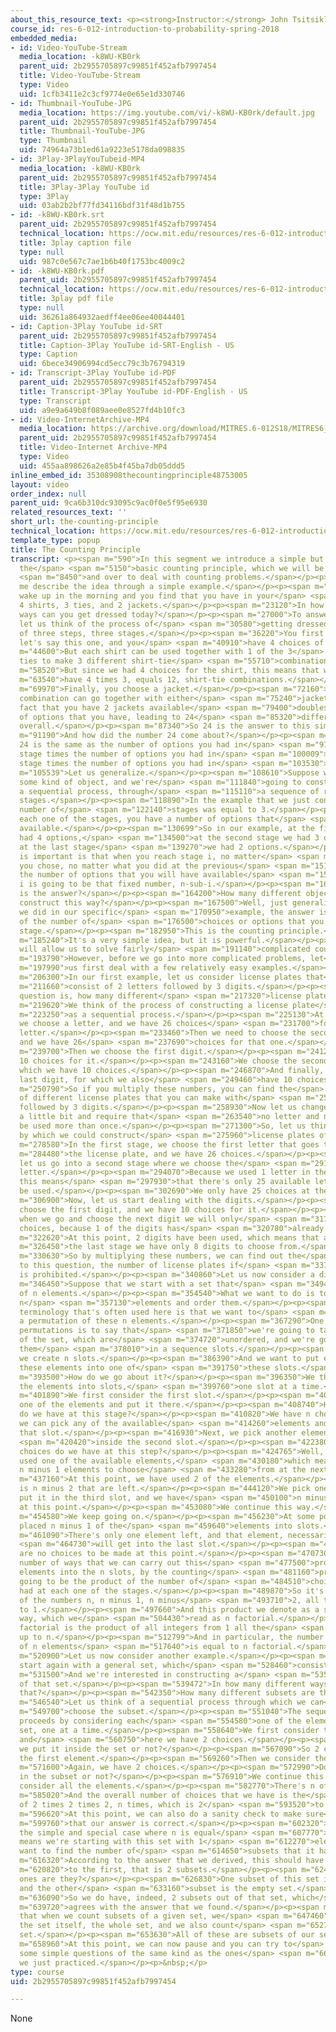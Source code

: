 ```yaml
---
about_this_resource_text: <p><strong>Instructor:</strong> John Tsitsiklis</p>
course_id: res-6-012-introduction-to-probability-spring-2018
embedded_media:
- id: Video-YouTube-Stream
  media_location: -k8WU-KB0rk
  parent_uid: 2b2955705897c99851f452afb7997454
  title: Video-YouTube-Stream
  type: Video
  uid: 1cfb3411e2c3cf9774e0e65e1d330746
- id: Thumbnail-YouTube-JPG
  media_location: https://img.youtube.com/vi/-k8WU-KB0rk/default.jpg
  parent_uid: 2b2955705897c99851f452afb7997454
  title: Thumbnail-YouTube-JPG
  type: Thumbnail
  uid: 74964a73b1ed61a9223e5178da098835
- id: 3Play-3PlayYouTubeid-MP4
  media_location: -k8WU-KB0rk
  parent_uid: 2b2955705897c99851f452afb7997454
  title: 3Play-3Play YouTube id
  type: 3Play
  uid: 03ab2b2bf77fd34116bdf31f48d1b755
- id: -k8WU-KB0rk.srt
  parent_uid: 2b2955705897c99851f452afb7997454
  technical_location: https://ocw.mit.edu/resources/res-6-012-introduction-to-probability-spring-2018/part-i-the-fundamentals/the-counting-principle/-k8WU-KB0rk.srt
  title: 3play caption file
  type: null
  uid: 987c0e567c7ae1b6b40f1753bc4009c2
- id: -k8WU-KB0rk.pdf
  parent_uid: 2b2955705897c99851f452afb7997454
  technical_location: https://ocw.mit.edu/resources/res-6-012-introduction-to-probability-spring-2018/part-i-the-fundamentals/the-counting-principle/-k8WU-KB0rk.pdf
  title: 3play pdf file
  type: null
  uid: 36261a864932aedff4ee06ee40044401
- id: Caption-3Play YouTube id-SRT
  parent_uid: 2b2955705897c99851f452afb7997454
  title: Caption-3Play YouTube id-SRT-English - US
  type: Caption
  uid: 6bece34906994cd5ecc79c3b76794319
- id: Transcript-3Play YouTube id-PDF
  parent_uid: 2b2955705897c99851f452afb7997454
  title: Transcript-3Play YouTube id-PDF-English - US
  type: Transcript
  uid: a9e9a649b8f089aee0e8527fd4b10fc3
- id: Video-InternetArchive-MP4
  media_location: https://archive.org/download/MITRES.6-012S18/MITRES6_012S18_L04-02_300k.mp4
  parent_uid: 2b2955705897c99851f452afb7997454
  title: Video-Internet Archive-MP4
  type: Video
  uid: 455aa898626a2e85b4f45ba7db05ddd5
inline_embed_id: 35308908thecountingprinciple48753005
layout: video
order_index: null
parent_uid: 9ca6b310dc93095c9ac0f0e5f95e6930
related_resources_text: ''
short_url: the-counting-principle
technical_location: https://ocw.mit.edu/resources/res-6-012-introduction-to-probability-spring-2018/part-i-the-fundamentals/the-counting-principle
template_type: popup
title: The Counting Principle
transcript: <p><span m="590">In this segment we introduce a simple but powerful tool,
  the</span> <span m="5150">basic counting principle, which we will be using over</span>
  <span m="8450">and over to deal with counting problems.</span></p><p><span m="11820">Let
  me describe the idea through a simple example.</span></p><p><span m="15070">You
  wake up in the morning and you find that you have in your</span> <span m="18380">closet
  4 shirts, 3 ties, and 2 jackets.</span></p><p><span m="23120">In how many different
  ways can you get dressed today?</span></p><p><span m="27000">To answer this question,
  let us think of the process of</span> <span m="30580">getting dressed as consisting
  of three steps, three stages.</span></p><p><span m="36220">You first choose a shirt,
  let's say this one, and you</span> <span m="40910">have 4 choices of shirts.</span></p><p><span
  m="44600">But each shirt can be used together with 1 of the 3</span> <span m="50600">available
  ties to make 3 different shirt-tie</span> <span m="55710">combinations.</span></p><p><span
  m="58520">But since we had 4 choices for the shirt, this means that we</span> <span
  m="63540">have 4 times 3, equals 12, shirt-tie combinations.</span></p><p><span
  m="69970">Finally, you choose a jacket.</span></p><p><span m="72160">Each shirt-tie
  combination can go together with either</span> <span m="75240">jacket, and so the
  fact that you have 2 jackets available</span> <span m="79400">doubles the number
  of options that you have, leading to 24</span> <span m="85320">different options
  overall.</span></p><p><span m="87340">So 24 is the answer to this simple problem.</span></p><p><span
  m="91190">And how did the number 24 come about?</span></p><p><span m="93530">Well,
  24 is the same as the number of options you had in</span> <span m="97420">the first
  stage times the number of options you had in</span> <span m="100009">the second
  stage times the number of options you had in</span> <span m="103530">the third stage.</span></p><p><span
  m="105539">Let us generalize.</span></p><p><span m="108610">Suppose we want to construct
  some kind of object, and we're</span> <span m="111840">going to construct it through
  a sequential process, through</span> <span m="115110">a sequence of r different
  stages.</span></p><p><span m="118890">In the example that we just considered, the
  number of</span> <span m="122140">stages was equal to 3.</span></p><p><span m="125600">At
  each one of the stages, you have a number of options that</span> <span m="129600">are
  available.</span></p><p><span m="130699">So in our example, at the first stage we
  had 4 options,</span> <span m="134500">at the second stage we had 3 options, and
  at the last stage</span> <span m="139270">we had 2 options.</span></p><p><span m="141990">What
  is important is that when you reach stage i, no matter</span> <span m="147930">what
  you chose, no matter what you did at the previous</span> <span m="151430">stages,
  the number of options that you will have available</span> <span m="155329">at stage
  i is going to be that fixed number, n-sub-i.</span></p><p><span m="162180">So what
  is the answer?</span></p><p><span m="164200">How many different objects can you
  construct this way?</span></p><p><span m="167500">Well, just generalizing from what
  we did in our specific</span> <span m="170950">example, the answer is the product
  of the number of</span> <span m="176500">choices or options that you had at each
  stage.</span></p><p><span m="182950">This is the counting principle.</span></p><p><span
  m="185240">It's a very simple idea, but it is powerful.</span></p><p><span m="188740">It
  will allow us to solve fairly</span> <span m="191140">complicated counting problems.</span></p><p><span
  m="193790">However, before we go into more complicated problems, let</span> <span
  m="197990">us first deal with a few relatively easy examples.</span></p><p><span
  m="206300">In our first example, let us consider license plates that</span> <span
  m="211660">consist of 2 letters followed by 3 digits.</span></p><p><span m="215240">The
  question is, how many different</span> <span m="217320">license plates are there?</span></p><p><span
  m="219620">We think of the process of constructing a license plate</span> <span
  m="223250">as a sequential process.</span></p><p><span m="225130">At the first stage
  we choose a letter, and we have 26 choices</span> <span m="231700">for the first
  letter.</span></p><p><span m="233460">Then we need to choose the second letter,
  and we have 26</span> <span m="237690">choices for that one.</span></p><p><span
  m="239700">Then we choose the first digit.</span></p><p><span m="241210">We have
  10 choices for it.</span></p><p><span m="243160">We choose the second digit, for
  which we have 10 choices.</span></p><p><span m="246870">And finally, we choose the
  last digit, for which we also</span> <span m="249460">have 10 choices.</span></p><p><span
  m="250790">So if you multiply these numbers, you can find the</span> <span m="253880">number
  of different license plates that you can make with</span> <span m="256560">2 letters
  followed by 3 digits.</span></p><p><span m="258930">Now let us change the problem
  a little bit and require that</span> <span m="263540">no letter and no digit can
  be used more than once.</span></p><p><span m="271300">So, let us think of a process
  by which we could construct</span> <span m="275960">license plates of this kind.</span></p><p><span
  m="278580">In the first stage, we choose the first letter that goes to</span> <span
  m="284480">the license plate, and we have 26 choices.</span></p><p><span m="288450">Now,
  let us go into a second stage where we choose the</span> <span m="291620">second
  letter.</span></p><p><span m="294070">Because we used 1 letter in the first stage,
  this means</span> <span m="297930">that there's only 25 available letters that can
  be used.</span></p><p><span m="302690">We only have 25 choices at the second stage.</span></p><p><span
  m="306900">Now, let us start dealing with the digits.</span></p><p><span m="308790">We
  choose the first digit, and we have 10 choices for it.</span></p><p><span m="312530">However,
  when we go and choose the next digit we will only</span> <span m="317400">have 9
  choices, because 1 of the digits has</span> <span m="320780">already been used.</span></p><p><span
  m="322620">At this point, 2 digits have been used, which means that at</span> <span
  m="326450">the last stage we have only 8 digits to choose from.</span></p><p><span
  m="330630">So by multiplying these numbers, we can find out the</span> <span m="334590">answer
  to this question, the number of license plates if</span> <span m="337590">repetition
  is prohibited.</span></p><p><span m="340860">Let us now consider a different example.</span></p><p><span
  m="346450">Suppose that we start with a set that</span> <span m="349450">consists
  of n elements.</span></p><p><span m="354540">What we want to do is to take these
  n</span> <span m="357130">elements and order them.</span></p><p><span m="360230">A
  terminology that's often used here is that we want to</span> <span m="363650">form
  a permutation of these n elements.</span></p><p><span m="367290">One way of visualizing
  permutations is to say that</span> <span m="371850">we're going to take these elements
  of the set, which are</span> <span m="374720">unordered, and we're going to place
  them</span> <span m="378010">in a sequence slots.</span></p><p><span m="380590">So
  we create n slots.</span></p><p><span m="386390">And we want to put each one of
  these elements into one of</span> <span m="391750">these slots.</span></p><p><span
  m="393500">How do we go about it?</span></p><p><span m="396350">We think of putting
  the elements into slots,</span> <span m="399760">one slot at a time.</span></p><p><span
  m="401890">We first consider the first slot.</span></p><p><span m="404350">We pick
  one of the elements and put it there.</span></p><p><span m="408740">How many choices
  do we have at this stage?</span></p><p><span m="410820">We have n choices, because
  we can pick any of the available</span> <span m="414260">elements and place it in
  that slot.</span></p><p><span m="416930">Next, we pick another element and put it</span>
  <span m="420420">inside the second slot.</span></p><p><span m="422380">How many
  choices do we have at this step?</span></p><p><span m="424765">Well, we have already
  used one of the available elements,</span> <span m="430180">which means that there's
  n minus 1 elements to choose</span> <span m="433280">from at the next stage.</span></p><p><span
  m="437160">At this point, we have used 2 of the elements.</span></p><p><span m="440190">There
  is n minus 2 that are left.</span></p><p><span m="444120">We pick one of them and
  put it in the third slot, and we have</span> <span m="450100">n minus 2 choices
  at this point.</span></p><p><span m="453080">We continue this way.</span></p><p><span
  m="454580">We keep going on.</span></p><p><span m="456230">At some point we have
  placed n minus 1 of the</span> <span m="459640">elements into slots.</span></p><p><span
  m="461090">There's only one element left, and that element, necessarily,</span>
  <span m="464730">will get into the last slot.</span></p><p><span m="467610">There
  are no choices to be made at this point.</span></p><p><span m="470730">So the overall
  number of ways that we can carry out this</span> <span m="477500">process, put the
  elements into the n slots, by the counting</span> <span m="481160">principle is
  going to be the product of the number of</span> <span m="484510">choices that we
  had at each one of the stages.</span></p><p><span m="489870">So it's the product
  of the numbers n, n minus 1, n minus</span> <span m="493710">2, all the way down
  to 1.</span></p><p><span m="497660">And this product we denote as a shorthand this
  way, which we</span> <span m="504430">read as n factorial.</span></p><p><span m="506300">n
  factorial is the product of all integers from 1 all the</span> <span m="511100">way
  up to n.</span></p><p><span m="512799">And in particular, the number of permutations
  of n elements</span> <span m="517640">is equal to n factorial.</span></p><p><span
  m="520900">Let us now consider another example.</span></p><p><span m="524039">We
  start again with a general set, which</span> <span m="528460">consists of n elements.</span></p><p><span
  m="531500">And we're interested in constructing a</span> <span m="535120">subset
  of that set.</span></p><p><span m="539472">In how many different ways can we do
  that?</span></p><p><span m="542350">How many different subsets are there?</span></p><p><span
  m="546540">Let us think of a sequential process through which we can</span> <span
  m="549700">choose the subset.</span></p><p><span m="551040">The sequential process
  proceeds by considering each</span> <span m="554580">one of the elements of our
  set, one at a time.</span></p><p><span m="558640">We first consider the first element,
  and</span> <span m="560750">here we have 2 choices.</span></p><p><span m="562650">Do
  we put it inside the set or not?</span></p><p><span m="567090">So 2 choices for
  the first element.</span></p><p><span m="569260">Then we consider the second element.</span></p><p><span
  m="571600">Again, we have 2 choices.</span></p><p><span m="572990">Do we put it
  in the subset or not?</span></p><p><span m="576910">We continue this way until we
  consider all the elements.</span></p><p><span m="582770">There's n of them.</span></p><p><span
  m="585020">And the overall number of choices that we have is the</span> <span m="588020">product
  of 2 times 2 times 2, n times, which is 2</span> <span m="593520">to the power n.</span></p><p><span
  m="596620">At this point, we can also do a sanity check to make sure</span> <span
  m="599760">that our answer is correct.</span></p><p><span m="602320">Let us consider
  the simple and special case where n is equal</span> <span m="607770">to 1, which
  means we're starting with this set with 1</span> <span m="612270">element, and we
  want to find the number of</span> <span m="614650">subsets that it has.</span></p><p><span
  m="616320">According to the answer that we derived, this should have 2</span> <span
  m="620820">to the first, that is 2 subsets.</span></p><p><span m="624740">Which
  ones are they?</span></p><p><span m="626830">One subset of this set is the set itself
  and the other</span> <span m="633160">subset is the empty set.</span></p><p><span
  m="636090">So we do have, indeed, 2 subsets out of that set, which</span> <span
  m="639720">agrees with the answer that we found.</span></p><p><span m="642600">Notice
  that when we count subsets of a given set, we</span> <span m="647460">count both
  the set itself, the whole set, and we also count</span> <span m="652720">the empty
  set.</span></p><p><span m="653630">All of these are subsets of our set.</span></p><p><span
  m="658960">At this point, we can now pause and you can try to</span> <span m="663430">answer
  some simple questions of the same kind as the ones</span> <span m="667290">that
  we just practiced.</span></p><p>&nbsp;</p>
type: course
uid: 2b2955705897c99851f452afb7997454

---
```

None
